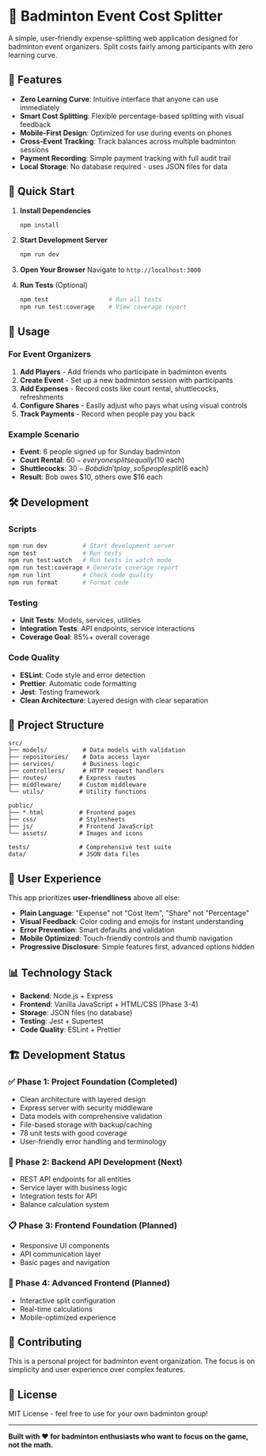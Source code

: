 # 🏸 Badminton Event Cost Splitter

A simple, user-friendly expense-splitting web application designed for badminton event organizers. Split costs fairly among participants with zero learning curve.

## 🎯 Features

- **Zero Learning Curve**: Intuitive interface that anyone can use immediately
- **Smart Cost Splitting**: Flexible percentage-based splitting with visual feedback
- **Mobile-First Design**: Optimized for use during events on phones
- **Cross-Event Tracking**: Track balances across multiple badminton sessions
- **Payment Recording**: Simple payment tracking with full audit trail
- **Local Storage**: No database required - uses JSON files for data

## 🚀 Quick Start

1. **Install Dependencies**
   ```bash
   npm install
   ```

2. **Start Development Server**
   ```bash
   npm run dev
   ```

3. **Open Your Browser**
   Navigate to `http://localhost:3000`

4. **Run Tests** (Optional)
   ```bash
   npm test                 # Run all tests
   npm run test:coverage    # View coverage report
   ```

## 📱 Usage

### For Event Organizers

1. **Add Players** - Add friends who participate in badminton events
2. **Create Event** - Set up a new badminton session with participants
3. **Add Expenses** - Record costs like court rental, shuttlecocks, refreshments
4. **Configure Shares** - Easily adjust who pays what using visual controls
5. **Track Payments** - Record when people pay you back

### Example Scenario

- **Event**: 6 people signed up for Sunday badminton
- **Court Rental**: $60 - everyone splits equally ($10 each)
- **Shuttlecocks**: $30 - Bob didn't play, so 5 people split ($6 each)
- **Result**: Bob owes $10, others owe $16 each

## 🛠️ Development

### Scripts

```bash
npm run dev          # Start development server
npm test             # Run tests
npm run test:watch   # Run tests in watch mode
npm run test:coverage # Generate coverage report
npm run lint         # Check code quality
npm run format       # Format code
```

### Testing

- **Unit Tests**: Models, services, utilities
- **Integration Tests**: API endpoints, service interactions
- **Coverage Goal**: 85%+ overall coverage

### Code Quality

- **ESLint**: Code style and error detection
- **Prettier**: Automatic code formatting
- **Jest**: Testing framework
- **Clean Architecture**: Layered design with clear separation

## 📁 Project Structure

```
src/
├── models/          # Data models with validation
├── repositories/    # Data access layer
├── services/        # Business logic
├── controllers/     # HTTP request handlers
├── routes/         # Express routes
├── middleware/     # Custom middleware
└── utils/          # Utility functions

public/
├── *.html          # Frontend pages
├── css/            # Stylesheets
├── js/             # Frontend JavaScript
└── assets/         # Images and icons

tests/              # Comprehensive test suite
data/               # JSON data files
```

## 🎨 User Experience

This app prioritizes **user-friendliness** above all else:

- **Plain Language**: "Expense" not "Cost Item", "Share" not "Percentage"
- **Visual Feedback**: Color coding and emojis for instant understanding
- **Error Prevention**: Smart defaults and validation
- **Mobile Optimized**: Touch-friendly controls and thumb navigation
- **Progressive Disclosure**: Simple features first, advanced options hidden

## 📊 Technology Stack

- **Backend**: Node.js + Express
- **Frontend**: Vanilla JavaScript + HTML/CSS (Phase 3-4)
- **Storage**: JSON files (no database)
- **Testing**: Jest + Supertest
- **Code Quality**: ESLint + Prettier

## 🏗️ Development Status

### ✅ Phase 1: Project Foundation (Completed)
- Clean architecture with layered design
- Express server with security middleware
- Data models with comprehensive validation
- File-based storage with backup/caching
- 78 unit tests with good coverage
- User-friendly error handling and terminology

### 🔄 Phase 2: Backend API Development (Next)
- REST API endpoints for all entities
- Service layer with business logic
- Integration tests for API
- Balance calculation system

### 📋 Phase 3: Frontend Foundation (Planned)
- Responsive UI components
- API communication layer
- Basic pages and navigation

### 🎨 Phase 4: Advanced Frontend (Planned)
- Interactive split configuration
- Real-time calculations
- Mobile-optimized experience

## 🤝 Contributing

This is a personal project for badminton event organization. The focus is on simplicity and user experience over complex features.

## 📄 License

MIT License - feel free to use for your own badminton group!

---

**Built with ❤️ for badminton enthusiasts who want to focus on the game, not the math.**